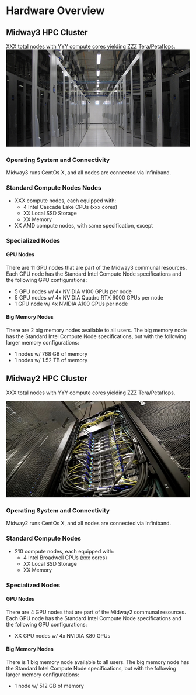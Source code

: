 # Hardware Overview

<!-- From these links:
https://mdw3-docs.rcc.uchicago.edu/ -->
## Midway3 HPC Cluster
XXX total nodes with YYY compute cores yielding ZZZ Tera/Petaflops. 
![Midway3 Nodes](img/hardware/midway3_nodes_cropped.jpeg)
### Operating System and Connectivity

Midway3 runs CentOs X, and all nodes are connected via Infiniband.

### Standard Compute Nodes Nodes

* XXX compute nodes, each equipped with:
    * 4 Intel Cascade Lake CPUs (xxx cores)
    * XX Local SSD Storage 
    * XX Memory 
* XX AMD compute nodes, with same specification, except 

### Specialized Nodes

#### GPU Nodes
There are 11 GPU nodes that are part of the Midway3 communal resources. Each GPU node has the Standard Intel Compute Node specifications and the following GPU configurations:

- 5 GPU nodes w/ 4x NVIDIA V100 GPUs per node
- 5 GPU nodes w/ 4x NVIDIA Quadro RTX 6000 GPUs per node
- 1 GPU node w/ 4x NVIDIA A100 GPUs per node

#### Big Memory Nodes
There are 2 big memory nodes available to all users. The big memory node has the Standard Intel Compute Node specifications, but with the following larger memory configurations:

- 1 nodes w/ 768 GB of memory
- 1 nodes w/ 1.52 TB of memory


## Midway2 HPC Cluster
XXX total nodes with YYY compute cores yielding ZZZ Tera/Petaflops. 
<!-- From these links:
https://rcc.uchicago.edu/resources/ 
https://rcc.uchicago.edu/support-and-services/midway2
-->

![Midway2 Nodes](img/hardware/midway2_nodes_2.jpeg)
### Operating System and Connectivity

Midway2 runs CentOs X, and all nodes are connected via Infiniband.

### Standard Compute Nodes

* 210 compute nodes, each equipped with:
    * 4 Intel Broadwell CPUs (xxx cores)
    * XX Local SSD Storage 
    * XX Memory 

### Specialized Nodes

#### GPU Nodes
There are 4 GPU nodes that are part of the Midway2 communal resources. Each GPU node has the Standard Intel Compute Node specifications and the following GPU configurations:

- XX GPU nodes w/ 4x NVIDIA K80 GPUs

#### Big Memory Nodes
There is 1 big memory node available to all users. The big memory node has the Standard Intel Compute Node specifications, but with the following larger memory configurations:

- 1 node w/ 512 GB of memory
